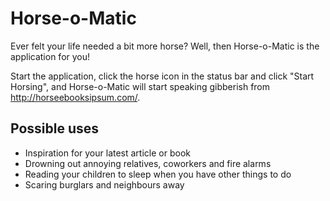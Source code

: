 Horse-o-Matic
=============

Ever felt your life needed a bit more horse? Well, then Horse-o-Matic is the application for you!

Start the application, click the horse icon in the status bar and click "Start Horsing", and Horse-o-Matic will start speaking gibberish from <http://horseebooksipsum.com/>.

Possible uses
-------------
* Inspiration for your latest article or book
* Drowning out annoying relatives, coworkers and fire alarms
* Reading your children to sleep when you have other things to do
* Scaring burglars and neighbours away

